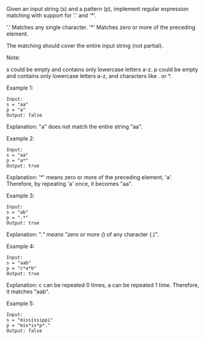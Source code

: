 Given an input string (s) and a pattern (p), implement regular expression matching with support for '.' and '*'.

'.' Matches any single character.
'*' Matches zero or more of the preceding element.

The matching should cover the entire input string (not partial).

Note:

s could be empty and contains only lowercase letters a-z.
p could be empty and contains only lowercase letters a-z, and characters like . or *.

Example 1:

```
Input:
s = "aa"
p = "a"
Output: false
```

Explanation: "a" does not match the entire string "aa".

Example 2:

```
Input:
s = "aa"
p = "a*"
Output: true
```

Explanation: '*' means zero or more of the preceding element, 'a'. Therefore, by repeating 'a' once, it becomes "aa".

Example 3:

```
Input:
s = "ab"
p = ".*"
Output: true
```

Explanation: ".*" means "zero or more (*) of any character (.)".

Example 4:

```
Input:
s = "aab"
p = "c*a*b"
Output: true
```

Explanation: c can be repeated 0 times, a can be repeated 1 time. Therefore, it matches "aab".

Example 5:

```
Input:
s = "mississippi"
p = "mis*is*p*."
Output: false
```


